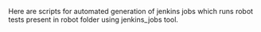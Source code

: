 Here are scripts for automated generation of jenkins jobs which runs robot tests present in robot folder using jenkins_jobs tool.

